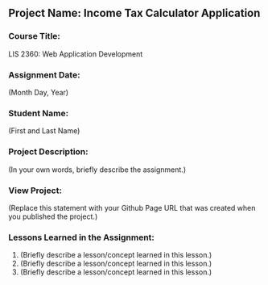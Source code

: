 ## Project Name:  Income Tax Calculator Application

### Course Title:
LIS 2360:  Web Application Development

### Assignment Date:  
(Month Day, Year)

### Student Name:  
(First and Last Name)

### Project Description:
(In your own words, briefly describe the assignment.)

### View Project:
(Replace this statement with your Github Page URL that was created when you 
 published the project.)

### Lessons Learned in the Assignment:
1. (Briefly describe a lesson/concept learned in this lesson.)
2. (Briefly describe a lesson/concept learned in this lesson.)
3. (Briefly describe a lesson/concept learned in this lesson.)
